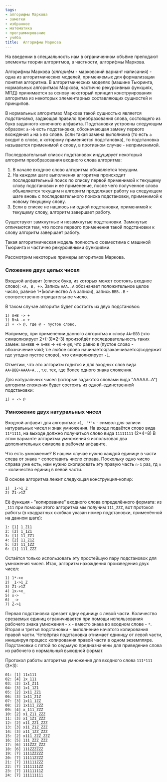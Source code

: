 ```yaml
---
tags:
- алгорифмы Маркова
- заметки
- избранное
- математика
- программирование
- учёба
title:  Алгорифмы Маркова
---
```


На введении в специальность нам в ограниченном объёме преподают элементы
теории алгоритмов, в частности, алгорифмы Маркова.

Алгорифмы Маркова (*алгорифм* - марковский вариант написания) - одна из
алгоритмических моделей, применяемых для формализации понятия алгоритма.
В алгоритмических моделях (машине Тьюринга, нормальных алгоритмах
Маркова, частично рекурсивных функциях, МПД) принимается за основу
некоторый принцип конструирования алгоритма из некоторых элементарных
составляющих сущностей и принципов.

В нормальных алгоритмах Маркова такой сущностью является *подстановка*,
задающая правило преобразования слова, состоящего из букв заданного
конечного алфавита. Подстановки устроены следующим образом: `a->b` есть
подстановка, обозначающая замену первого вхождения `a` на `b` во слове.
Если такая замена выполнима (то есть `a` входит в слово, к которому
применяется подстановка), то подстановка называется применимой к слову,
в противном случае - неприменимой.

Последовательный список подстановок индуцирует некоторый алгоритм
преобразования входного слова алгоритма:

1.  В начале входное слово алгоритма объявляется текущим.
2.  На каждом шаге выполнения алгоритма происходит последовательный
    поиск по списку первой применимой к текущему слову подстановки и её
    применение, после чего полученное слово объявляется текущим и
    алгоритм продолжает работу на следующем шаге вновь с
    последовательного поиска подстановки, применимой к новому текущему
    слову.
3.  Если в списке не нашлось ни одной подстановки, применимой к текущему
    слову, алгоритм завершает работу.

Существуют замкнутные и незамкнутые подстановки. Замкнутые отличаются
тем, что после первого применения такой подстановки к слову алгоритм
завершает работу.

Такая алгоритмическая модель полностью совместима с машиной Тьюринга и
частично рекурсивными функциями.

Рассмотрим некоторые примеры алгоритмов Маркова.

### Сложение двух целых чисел

Входной алфавит (список букв, из которых может состоять входное слово):
`<A, B, +>`. Запись `AAA..A` обозначает положительное целое число,
равное 1\*(количество A в записи), запись `BBB..B` - соответственно
отрицательное число.

В таком случае алгоритм будет состоять из двух подстановок:

    1) A+B -> +
    1) B+A -> +
    2) + -> @, где @ - пустое слово.

Например, при применении данного алгоритма к слову `AA+BBB` (что
символизирует 2+(-3)=2-3) произойдёт последовательность таких замен:
`AA+BBB` -\> `A+BB` -\> `+B` -\> `@B`, что равно `B` (пустое слово -
обозначение void; т.е любое слово начинается/заканчивается/содержит где
угодно пустое слово), что символизирует `-1`.

Отметим, что это алгоритм годится и для входных слов вида
`AA+BBB+AAAA+A..`, т.е. тех, где более одного знака сложения.

Для натуральных чисел (которые задаются словами вида "AAAAA..A")
алгоритм сложения будет состоять из одной-единственной подстановки:

    1) + -> @

### Умножение двух натуральных чисел

Входной алфавит для алгоритма: `<1, '*'>` - символ для записи
натуральных чисел и знак умножения. На входе подаётся слово вида
`11*1111`, на выходе должно получиться слово вида `11111111` (2\*4=8) В
этом варианте алгоритма умножения я использовал два дополнительных
символа в рабочем алфавите.

Что есть умножение? В нашем случае нужно каждой единице в части слева от
знака `*` сопоставить число справа. Поскольку одно число справа уже
есть, нам нужно скопировать эту правую часть `n-1` раз, гд `n` -
количество единиц в левой части.

В основе алгоритма лежит следующая конструкция-копир:

    1) _1->1_Z
    2) Z1->1Z

Её функция - "копирование" входного слова определённого формата: из
`_111` при помощи этого алгоритма мы получим `111_ZZZ`, вот протокол
работы (в квадратных скобках указан номер подстановки, применённой на
данном шаге):

    1: [1] 1_Z11
    2: [2] 1_1Z1 
    3: [1] 11_ZZ1 
    4: [2] 11_Z1Z 
    5: [2] 11_1ZZ 
    6: [1] 111_ZZZ

Остаётся только использовать эту простейшую пару подстановок для
умножения чисел. Итак, алгоритм нахождения произведения двух чисел:

    1) 1*->x
    2) _1->1_Z
    3) Z1->1Z
    4) 1x->x_
    5) x->
    6) _->
    7) Z->1

Первая подстановка срезает одну единицу с левой части. Количество
срезаемых единиц ограничивается при помощи использования рабочего знака
умножения - `x` - вместо знака во входном слове - `*`. Вторая и третья
подстановки - выполнение начатого копирования правой части. Четвёртая
подстановка отнимает единицу от левой части, инициируя процесс
копирования правой части в одном экземпляре. Подстановки с пятой по
седьмую предназначены для приведение слова из рабочего в нормальный
выходной формат.

Протокол работы алгоритма умножения для входного слова `111*111` (3\*3):

    01: [1] 11x111 
    02: [4] 1x_111 
    03: [2] 1x1_Z11 
    04: [3] 1x1_1Z1 
    05: [2] 1x11_ZZ1 
    06: [3] 1x11_Z1Z 
    07: [3] 1x11_1ZZ 
    08: [2] 1x111_ZZZ 
    09: [4] x_111_ZZZ 
    10: [2] x1_Z11_ZZZ 
    11: [3] x1_1Z1_ZZZ 
    12: [2] x11_ZZ1_ZZZ 
    13: [3] x11_Z1Z_ZZZ 
    14: [3] x11_1ZZ_ZZZ 
    15: [2] x111_ZZZ_ZZZ 
    16: [5] 111_ZZZ_ZZZ 
    17: [6] 111ZZZ_ZZZ 
    18: [6] 111ZZZZZZ 
    19: [7] 1111ZZZZZ 
    20: [7] 11111ZZZZ 
    21: [7] 111111ZZZ 
    22: [7] 1111111ZZ 
    23: [7] 11111111Z 
    24: [7] 111111111